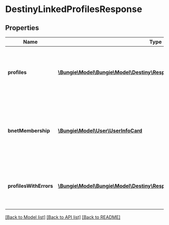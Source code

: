 # DestinyLinkedProfilesResponse

## Properties
Name | Type | Description | Notes
------------ | ------------- | ------------- | -------------
**profiles** | [**\Bungie\Model\\Bungie\Model\Destiny\Responses\DestinyProfileUserInfoCard[]**](DestinyProfileUserInfoCard.md) | Any Destiny account for whom we could successfully pull characters will be returned here, as the Platform-level summary of user data. (no character data, no Destiny account data other than the Membership ID and Type so you can make further queries) | [optional] 
**bnetMembership** | [**\Bungie\Model\User\UserInfoCard**](UserInfoCard.md) | If the requested membership had a linked Bungie.Net membership ID, this is the basic information about that BNet account.  I know, Tetron; I know this is mixing UserServices concerns with DestinyServices concerns. But it&#39;s so damn convenient! https://www.youtube.com/watch?v&#x3D;X5R-bB-gKVI | [optional] 
**profilesWithErrors** | [**\Bungie\Model\\Bungie\Model\Destiny\Responses\DestinyErrorProfile[]**](DestinyErrorProfile.md) | This is brief summary info for profiles that we believe have valid Destiny info, but who failed to return data for some other reason and thus we know that subsequent calls for their info will also fail. | [optional] 

[[Back to Model list]](../README.md#documentation-for-models) [[Back to API list]](../README.md#documentation-for-api-endpoints) [[Back to README]](../README.md)


